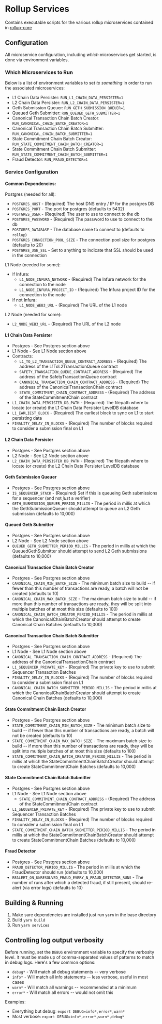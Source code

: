 # Rollup Services

Contains executable scripts for the various rollup microservices contained in [rollup-core](../rollup-core)

## Configuration
All microservice configuration, including _which_ microservices get started, is done via environment variables.

### Which Microservices to Run
Below is a list of environment variables to set _to something_ in order to run the associated microservices:
* L1 Chain Data Persister: `RUN_L1_CHAIN_DATA_PERSISTER=1`
* L2 Chain Data Persister: `RUN_L2_CHAIN_DATA_PERSISTER=1`
* Geth Submission Queuer: `RUN_GETH_SUBMISSION_QUEUER=1`
* Queued Geth Submitter: `RUN_QUEUED_GETH_SUBMITTER=1`
* Canonical Transaction Chain Batch Creator: `RUN_CANONICAL_CHAIN_BATCH_CREATOR=1`
* Canonical Transaction Chain Batch Submitter: `RUN_CANONICAL_CHAIN_BATCH_SUBMITTER=1`
* State Commitment Chain Batch Creator: `RUN_STATE_COMMITMENT_CHAIN_BATCH_CREATOR=1`
* State Commitment Chain Batch Submitter: `RUN_STATE_COMMITMENT_CHAIN_BATCH_SUBMITTER=1`
* Fraud Detector: `RUN_FRAUD_DETECTOR=1`

### Service Configuration

#### Common Dependencies:
Postgres (needed for all):
* `POSTGRES_HOST` - (Required) The host DNS entry / IP for the postgres DB
* `POSTGRES_PORT` - The port for postgres (defaults to 5432)
* `POSTGRES_USER` - (Required) The user to use to connect to the db
* `POSTGRES_PASSWORD` - (Required) The password to use to connect to the db
* `POSTGRES_DATABASE` - The database name to connect to (defaults to `rollup`)
* `POSTGRES_CONNECTION_POOL_SIZE` - The connection pool size for postgres (defaults to 20)
* `POSTGRES_USE_SSL` - Set to anything to indicate that SSL should be used in the connection

L1 Node (needed for some):
* If Infura:
  * `L1_NODE_INFURA_NETWORK` - (Required) The Infura network for the connection to the node
  * `L1_NODE_INFURA_PROJECT_ID` - (Required) The Infura project ID for the connection to the node
* If not Infura:
  * `L1_NODE_WEB3_URL` - (Required) The URL of the L1 node
  
L2 Node (needed for some):
* `L2_NODE_WEB3_URL` - (Required) The URL of the L2 node

#### L1 Chain Data Persister
* Postgres - See Postgres section above
* L1 Node - See L1 Node section above
* Contracts:
  * `L1_TO_L2_TRANSACTION_QUEUE_CONTRACT_ADDRESS` - (Required) The address of the L1ToL2TransactionQueue contract
  * `SAFETY_TRANSACTION_QUEUE_CONTRACT_ADDRESS` - (Required) The address of the SafetyTransactionQueue contract
  * `CANONICAL_TRANSACTION_CHAIN_CONTRACT_ADDRESS` - (Required) The address of the CanonicalTransactionChain contract
  * `STATE_COMMITMENT_CHAIN_CONTRACT_ADDRESS` - (Required) The address of the StateCommitmentChain contract
* `L1_CHAIN_DATA_PERSISTER_DB_PATH` - (Required) The filepath where to locate (or create) the L1 Chain Data Persister LevelDB database
* `L1_EARLIEST_BLOCK` - (Required) The earliest block to sync on L1 to start persisting data
* `FINALITY_DELAY_IN_BLOCKS` - (Required) The number of blocks required to consider a submission final on L1

#### L2 Chain Data Persister
* Postgres - See Postgres section above
* L2 Node - See L2 Node section above
* `L2_CHAIN_DATA_PERSISTER_DB_PATH` - (Required) The filepath where to locate (or create) the L2 Chain Data Persister LevelDB database

#### Geth Submission Queuer
* Postgres - See Postgres section above
* `IS_SEQUENCER_STACK` - (Required) Set if this is queueing Geth submissions for a sequencer (and not _just_ a verifier)
* `GETH_SUBMISSION_QUEUER_PERIOD_MILLIS` - The period in millis at which the GethSubmissionQueuer should attempt to queue an L2 Geth submission (defaults to 10,000)

#### Queued Geth Submitter
* Postgres - See Postgres section above
* L2 Node - See L2 Node section above
* `QUEUED_GETH_SUBMITTER_PERIOD_MILLIS` - The period in millis at which the QueuedGethSubmitter should attempt to send L2 Geth submissions (defaults to 10,000)

#### Canonical Transaction Chain Batch Creator
* Postgres - See Postgres section above
* `CANONICAL_CHAIN_MIN_BATCH_SIZE` - The minimum batch size to build -- if fewer than this number of transactions are ready, a batch will not be created (defaults to 10)
* `CANONICAL_CHAIN_MAX_BATCH_SIZE` - The maximum batch size to build -- if more than this number of transactions are ready, they will be split into multiple batches of at most this size (defaults to 100)
* `CANONICAL_CHAIN_BATCH_CREATOR_PERIOD_MILLIS` - The period in millis at which the CanonicalChainBatchCreator should attempt to create Canonical Chain Batches (defaults to 10,000)

#### Canonical Transaction Chain Batch Submitter
* Postgres - See Postgres section above
* L1 Node - See L1 Node section above
* `CANONICAL_TRANSACTION_CHAIN_CONTRACT_ADDRESS` - (Required) The address of the CanonicalTransactionChain contract
* `L1_SEQUENCER_PRIVATE_KEY` - (Required) The private key to use to submit Sequencer Transaction Batches
* `FINALITY_DELAY_IN_BLOCKS` - (Required) The number of blocks required to consider a submission final on L1
* `CANONICAL_CHAIN_BATCH_SUBMITTER_PERIOD_MILLIS` - The period in millis at which the CanonicalChainBatchCreator should attempt to create Canonical Chain Batches (defaults to 10,000)

#### State Commitment Chain Batch Creator
* Postgres - See Postgres section above
* `STATE_COMMITMENT_CHAIN_MIN_BATCH_SIZE` - The minimum batch size to build -- if fewer than this number of transactions are ready, a batch will not be created (defaults to 10)
* `STATE_COMMITMENT_CHAIN_MAX_BATCH_SIZE` - The maximum batch size to build -- if more than this number of transactions are ready, they will be split into multiple batches of at most this size (defaults to 100)
* `STATE_COMMITMENT_CHAIN_BATCH_CREATOR_PERIOD_MILLIS` - The period in millis at which the StateCommitmentChainBatchCreator should attempt to create StateCommitmentChain Batches (defaults to 10,000)

#### State Commitment Chain Batch Submitter
* Postgres - See Postgres section above
* L1 Node - See L1 Node section above
  * `STATE_COMMITMENT_CHAIN_CONTRACT_ADDRESS` - (Required) The address of the StateCommitmentChain contract
* `L1_SEQUENCER_PRIVATE_KEY` - (Required) The private key to use to submit Sequencer Transaction Batches
* `FINALITY_DELAY_IN_BLOCKS` - (Required) The number of blocks required to consider a submission final on L1
* `STATE_COMMITMENT_CHAIN_BATCH_SUBMITTER_PERIOD_MILLIS` - The period in millis at which the StateCommitmentChainBatchCreator should attempt to create StateCommitmentChain Batches (defaults to 10,000)

#### Fraud Detector
* Postgres - See Postgres section above
* `FRAUD_DETECTOR_PERIOD_MILLIS` - The period in millis at which the FraudDetector should run (defaults to 10,000)
* `REALERT_ON_UNRESOLVED_FRAUD_EVERY_N_FRAUD_DETECTOR_RUNS` - The number of runs after which a detected fraud, if still present, should re-alert (via error logs) (defaults to 10)

## Building & Running
1. Make sure dependencies are installed just run `yarn` in the base directory
2. Build `yarn build`
3. Run `yarn services`

## Controlling log output verbosity
Before running, set the `DEBUG` environment variable to specify the verbosity level. It must be made up of comma-separated values of patterns to match in debug logs. Here's a few common options:
* `debug*` - Will match all debug statements -- very verbose
* `info*` - Will match all info statements -- less verbose, useful in most cases
* `warn*` - Will match all warnings -- recommended at a minimum
* `error*` - Will match all errors -- would not omit this

Examples:
* Everything but debug: `export DEBUG=info*,error*,warn*`
* Most verbose: `export DEBUG=info*,error*,warn*,debug*`
